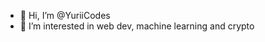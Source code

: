 - 👋 Hi, I’m @YuriiCodes
- 👀 I’m interested in web dev, machine learning and crypto



<!---
YuriiCodes/YuriiCodes is a ✨ special ✨ repository because its `README.md` (this file) appears on your GitHub profile.
You can click the Preview link to take a look at your changes.
--->
